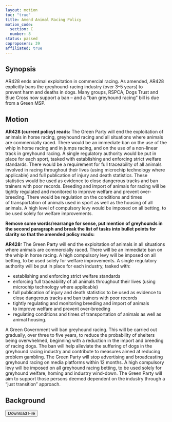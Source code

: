 ```yaml
---
layout: motion
toc: "true"
title: Amend Animal Racing Policy
motion_code:
  section: C
  number: 8
status: passed
coproposers: 39
affiliated: true
---
```

## Synopsis

AR428 ends animal exploitation in commercial racing. As amended, AR428 explicitly bans the greyhound-racing industry (over 3–5 years) to prevent harm and deaths in dogs. Many groups, RSPCA, Dogs Trust and Blue Cross now support a ban – and a “ban greyhound racing” bill is due from a Green MSP.

## Motion

**AR428 (current policy) reads:** The Green Party will end the exploitation of animals in horse racing, greyhound racing and all situations where animals are commercially raced. There would be an immediate ban on the use of the whip in horse racing and in jumps racing, and on the use of a non-linear track in greyhound racing. A single regulatory authority would be put in place for each sport, tasked with establishing and enforcing strict welfare standards. There would be a requirement for full traceability of all animals involved in racing throughout their lives (using microchip technology where applicable) and full publication of injury and death statistics. These statistics would be used as evidence to close dangerous tracks and ban trainers with poor records. Breeding and import of animals for racing will be tightly regulated and monitored to improve welfare and prevent over-breeding. There would be regulation on the conditions and times of transportation of animals used in sport as well as the housing of all animals. A high level of compulsory levy would be imposed on all betting, to be used solely for welfare improvements. 

**Remove some words/rearrange for sense, put mention of greyhounds in the second paragraph and break the list of tasks into bullet points for clarity so that the amended policy reads:**

**AR428:** The Green Party will end the exploitation of animals in all situations where animals are commercially raced. There will be an immediate ban on the whip in horse racing. A high compulsory levy will be imposed on all betting, to be used solely for welfare improvements. A single regulatory authority will be put in place for each industry, tasked with:

* establishing and enforcing strict welfare standards
* enforcing full traceability of all animals throughout their lives (using microchip technology where applicable)
* full publication of injury and death statistics to be used as evidence to close dangerous tracks and ban trainers with poor records
* tightly regulating and monitoring breeding and import of animals to improve welfare and prevent over-breeding
* regulating conditions and times of transportation of animals as well as animal housing.

A Green Government will ban greyhound racing. This will be carried out gradually, over three to five years, to reduce the probability of shelters being overwhelmed, beginning with a reduction in the import and breeding of racing dogs. The ban will help alleviate the suffering of dogs in the greyhound racing industry and contribute to measures aimed at reducing problem gambling. The Green Party will stop advertising and broadcasting greyhound racing on media platforms within 12 months. A high compulsory levy will be imposed on all greyhound racing betting, to be used solely for greyhound welfare, homing and industry wind-down. The Green Party will aim to support those persons deemed dependent on the industry through a “just transition” approach. 

## Background

<a href="/files/final-greyhound-racing-briefing-paper-aed-djn-er-13-july-2024.pdf"><button class="btn btn-secondary download-link">Download File</button></a>